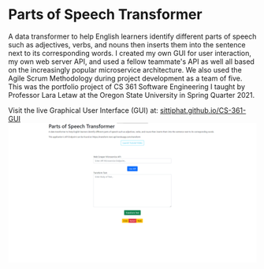 # Parts of Speech Transformer
 A data transformer to help English learners identify different parts of speech such as adjectives, verbs, and nouns then inserts them into the sentence next to its corresponding words. I created my own GUI for user interaction, my own web server API, and used a fellow teammate's API as well all based on the increasingly popular microservice architecture. We also used the Agile Scrum Methodology during project development as a team of five. This was the portfolio project of CS 361 Software Engineering I taught by Professor Lara Letaw at the Oregon State University in Spring Quarter 2021.

Visit the live Graphical User Interface (GUI) at: [sittiphat.github.io/CS-361-GUI](https://sittiphat.github.io/CS-361-GUI/)
![GUI](pics/GUI.png)
